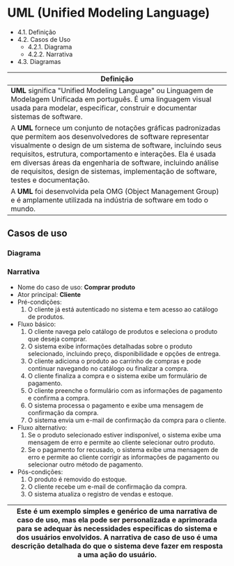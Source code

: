 # UML (Unified Modeling Language)
- 4.1. Definição
- 4.2. Casos de Uso
	- 4.2.1. Diagrama
	- 4.2.2. Narrativa
- 4.3. Diagramas

|Definição|
|-|
|**UML** significa "Unified Modeling Language" ou Linguagem de Modelagem Unificada em português. É uma linguagem visual usada para modelar, especificar, construir e documentar sistemas de software.|
|A **UML** fornece um conjunto de notações gráficas padronizadas que permitem aos desenvolvedores de software representar visualmente o design de um sistema de software, incluindo seus requisitos, estrutura, comportamento e interações. Ela é usada em diversas áreas da engenharia de software, incluindo análise de requisitos, design de sistemas, implementação de software, testes e documentação.|
|A **UML** foi desenvolvida pela OMG (Object Management Group) e é amplamente utilizada na indústria de software em todo o mundo.|

## Casos de uso

### Diagrama

### Narrativa
- Nome do caso de uso: **Comprar produto**
- Ator principal: **Cliente**
- Pré-condições:
    1. O cliente já está autenticado no sistema e tem acesso ao catálogo de produtos.
- Fluxo básico:
    1. O cliente navega pelo catálogo de produtos e seleciona o produto que deseja comprar.
    2. O sistema exibe informações detalhadas sobre o produto selecionado, incluindo preço, disponibilidade e opções de entrega.
    3. O cliente adiciona o produto ao carrinho de compras e pode continuar navegando no catálogo ou finalizar a compra.
    4. O cliente finaliza a compra e o sistema exibe um formulário de pagamento.
    5. O cliente preenche o formulário com as informações de pagamento e confirma a compra.
    6. O sistema processa o pagamento e exibe uma mensagem de confirmação da compra.
    7. O sistema envia um e-mail de confirmação da compra para o cliente.
- Fluxo alternativo:
    1. Se o produto selecionado estiver indisponível, o sistema exibe uma mensagem de erro e permite ao cliente selecionar outro produto.
    2. Se o pagamento for recusado, o sistema exibe uma mensagem de erro e permite ao cliente corrigir as informações de pagamento ou selecionar outro método de pagamento.
- Pós-condições:
    1. O produto é removido do estoque.
    2. O cliente recebe um e-mail de confirmação da compra.
    3. O sistema atualiza o registro de vendas e estoque.

|Este é um exemplo simples e genérico de uma narrativa de caso de uso, mas ela pode ser personalizada e aprimorada para se adequar às necessidades específicas do sistema e dos usuários envolvidos. A narrativa de caso de uso é uma descrição detalhada do que o sistema deve fazer em resposta a uma ação do usuário.|
|-|